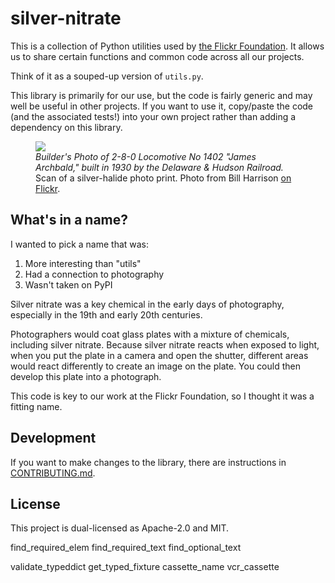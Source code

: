 # silver-nitrate

This is a collection of Python utilities used by [the Flickr Foundation](https://www.flickr.org/).
It allows us to share certain functions and common code across all our projects.

Think of it as a souped-up version of `utils.py`.

This library is primarily for our use, but the code is fairly generic and may well be useful in other projects.
If you want to use it, copy/paste the code (and the associated tests!) into your own project rather than adding a dependency on this library.

<figure>
  <a href="https://www.flickr.com/photos/podsville/3912488857">
    <img src="https://live.staticflickr.com/3438/3912488857_78a5103b69_c_d.jpg">
  </a>
  <figcaption>
    <em>Builder's Photo of 2-8-0 Locomotive No 1402 "James Archbald," built in 1930 by the Delaware & Hudson Railroad.</em>
    Scan of a silver-halide photo print.
    Photo from Bill Harrison <a href="https://www.flickr.com/photos/podsville/3912488857">on Flickr</a>.
  </figcaption>
</figure>

## What's in a name?

I wanted to pick a name that was:

1.  More interesting than "utils"
2.  Had a connection to photography
3.  Wasn't taken on PyPI

Silver nitrate was a key chemical in the early days of photography, especially in the 19th and early 20th centuries.

Photographers would coat glass plates with a mixture of chemicals, including silver nitrate.
Because silver nitrate reacts when exposed to light, when you put the plate in a camera and open the shutter, different areas would react differently to create an image on the plate.
You could then develop this plate into a photograph.

This code is key to our work at the Flickr Foundation, so I thought it was a fitting name.

## Development

If you want to make changes to the library, there are instructions in [CONTRIBUTING.md](./CONTRIBUTING.md).

## License

This project is dual-licensed as Apache-2.0 and MIT.

find_required_elem
find_required_text
find_optional_text

validate_typeddict
get_typed_fixture
cassette_name
vcr_cassette